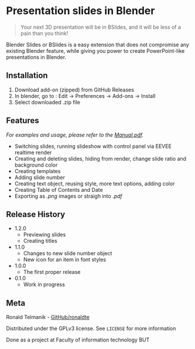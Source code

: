 # Presentation slides in Blender

> Your next 3D presentation will be in BSlides, and it will be less of a pain than you think!

Blender Slides or BSlides is a easy extension that does not compromise any existing Blender feature, while giving you power to create PowerPoint-like presentations in Blender.

## Installation
1. Download add-on (zipped) from GitHub Releases
2. In blender, go to : Edit -> Preferences -> Add-ons -> Install
3. Select downloaded .zip file

## Features
_For examples and usage, please refer to the [Manual.pdf](https://github.com/ronaldte/BSlides/blob/main/Manual.pdf)._

- Switching slides, running slideshow with control panel via EEVEE realtime render
- Creating and deleting slides, hiding from render, change slide ratio and background color
- Creating templates
- Adding slide number
- Creating text object, reusing style, more text options, adding color
- Creating Table of Contents and Date
- Exporting as _.png_ images or straigh into _.pdf_


## Release History
* 1.2.0
  * Previewing slides
  * Creating titles
* 1.1.0
   * Changes to new slide number object
   * New icon for an item in font styles
* 1.0.0
    * The first proper release
* 0.1.0
    * Work in progress

## Meta
Ronald Telmanik - [GitHub/ronaldte](https://github.com/ronaldte/)

Distributed under the GPLv3 license. See ``LICENSE`` for more information

Done as a project at Faculty of information technology BUT
